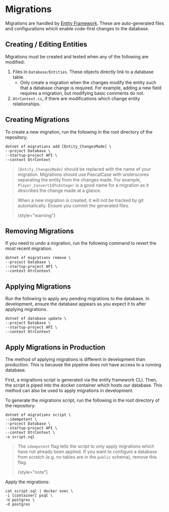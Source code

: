 # Migrations

Migrations are handled by [Entity Framework](https://learn.microsoft.com/en-us/aspnet/entity-framework). These are auto-generated files and configurations which enable code-first changes to the database.

## Creating / Editing Entities

Migrations must be created and tested when any of the following are modified:

1. Files in `Database/Entities`. These objects directly link to a database table.
    - Only create a migration when the changes modify the entity such that a database change is required. For example, adding a new field requires a migration, but modifying basic comments do not.
2. `OtrContext.cs`, if there are modifications which change entity relationships.

## Creating Migrations

To create a new migration, run the following in the root directory of the repository.

```Shell
dotnet ef migrations add [Entity_ChangesMade] \
--project Database \
--startup-project API \
--context OtrContext
```

> `[Entity_ChangesMade]` should be replaced with the name of your migration. Migrations should use PascalCase with underscores separating the entity from the changes made. For example, `Player_ConvertIdToInteger` is a good name for a migration as it describes the change made at a glance.
> 

> When a new migration is created, it will not be tracked by git automatically. Ensure you commit the generated files.
> 
> {style="warning"}

## Removing Migrations

If you need to undo a migration, run the following command to revert the most recent migration.

```Shell
dotnet ef migrations remove \
--project Database \
--startup-project API \
--context OtrContext
```

## Applying Migrations

Run the following to apply any pending migrations to the database. In development, ensure the database appears as you expect it to after applying migrations.

```Shell
dotnet ef database update \
--project Database \
--startup-project API \
--context OtrContext
```

## Apply Migrations in Production

The method of applying migrations is different in development than production. This is because the pipeline does not have access to a running database.

First, a migrations script is generated via the entity framework CLI. Then, the script is piped into the docker container which hosts our database. This method can also be used to apply migrations in development.

To generate the migrations script, run the following in the root directory of the repository:

```Shell
dotnet ef migrations script \
--idempotent \
--project Database \
--startup-project API \
--context OtrContext \
-o script.sql
```

> The `idempotent` flag tells the script to only apply migrations which have not already been applied.
> If you want to configure a database from scratch (e.g. no tables are in the `public` schema),
> remove this flag.
>
> {style="note"}

Apply the migrations:

```Shell
cat script.sql | docker exec \
-i [container] psql \
-U postgres \
-d postgres
```